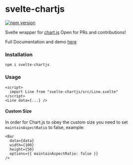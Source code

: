 # svelte-chartjs
[![npm version](https://badge.fury.io/js/svelte-chartjs.svg)](https://badge.fury.io/js/svelte-chartjs)

Svelte wrapper for [chart.js](https://www.chartjs.org/) Open for PRs and contributions!

Full Documentation and demo [here](https://saurav.tech/mdbsvelte/?path=/story/charts--installation)

### Installation 
```shell script
npm i svelte-chartjs
```

### Usage
```svelte
<script>
  import Line from "svelte-chartjs/src/Line.svelte"
</script>
<Line data={...} />
```

#### Custom Size
In order for Chart.js to obey the custom size you need to set `maintainAspectRatio` to false, example:
```svelte
<Bar
  data={data}
  width={100}
  height={50}
  options={{ maintainAspectRatio: false }}
/>
```
